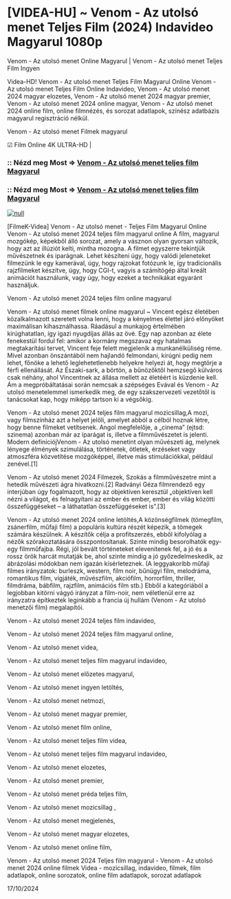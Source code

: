 # [VIDEA-HU] ~ Venom - Az utolsó menet Teljes Film (2024) Indavideo Magyarul 1080p




Venom - Az utolsó menet Online Magyarul | Venom - Az utolsó menet Teljes Film Ingyen

Videa-HD! Venom - Az utolsó menet Teljes Film Magyarul Online Venom - Az utolsó menet Teljes Film Online Indavideo, Venom - Az utolsó menet 2024 magyar elozetes, Venom - Az utolsó menet 2024 magyar premier, Venom - Az utolsó menet 2024 online magyar, Venom - Az utolsó menet 2024 online film, online filmnézés, és sorozat adatlapok, színész adatbázis magyarul regisztráció nélkül.

Venom - Az utolsó menet Filmek magyarul

☑ Film Online 4K ULTRA-HD |

### :: Nézd meg Most => [Venom - Az utolsó menet teljes film Magyarul](https://t.co/L0OLSzNV0N)

### :: Nézd meg Most => [Venom - Az utolsó menet teljes film Magyarul](https://t.co/L0OLSzNV0N)

[![null](https://static.wixstatic.com/media/855a25_043b5abeb4ae4d35ac003198e7fe56ed~mv2.gif)](https://t.co/L0OLSzNV0N)

[FilmeK-Videa] Venom - Az utolsó menet - Teljes Film Magyarul Online Venom - Az utolsó menet 2024 teljes film magyarul online A film, magyarul mozgókép, képekből álló sorozat, amely a vásznon olyan gyorsan változik, hogy azt az illúziót kelti, mintha mozogna. A filmet egyszerre tekintjük művészetnek és iparágnak. Lehet készíteni úgy, hogy valódi jeleneteket filmezünk le egy kamerával, úgy, hogy rajzokat fotózunk le, így tradicionális rajzfilmeket készítve, úgy, hogy CGI-t, vagyis a számítógép által kreált animációt használunk, vagy úgy, hogy ezeket a technikákat egyaránt használjuk.

Venom - Az utolsó menet 2024 teljes film online magyarul

Venom - Az utolsó menet filmek online magyarul ~ Vincent egész életében közalkalmazott szeretett volna lenni, hogy a kényelmes élettel járó előnyöket maximálisan kihasználhassa. Ráadásul a munkajog értelmében kirúghatatlan, így igazi nyugdíjas állás az övé. Egy nap azonban az élete fenekestül fordul fel: amikor a kormány megszavaz egy hatalmas megtakarítási tervet, Vincent feje felett megjelenik a munkanélküliség réme. Mivel azonban önszántából nem hajlandó felmondani, kirúgni pedig nem lehet, főnöke a lehető leglehetetlenebb helyekre helyezi át, hogy megtörje a férfi ellenállását. Az Északi-sark, a börtön, a bűnözőktől hemzsegő külváros csak néhány, ahol Vincentnek az állása mellett az életéért is küzdenie kell. Ám a megpróbáltatásai során nemcsak a szépséges Evával és Venom - Az utolsó menetelemmel ismerkedik meg, de egy szakszervezeti vezetőtől is tanácsokat kap, hogy miképp tartson ki a végsőkig.

Venom - Az utolsó menet 2024 teljes film magyarul mozicsillag,A mozi, vagy filmszínház azt a helyet jelöli, amelyet abból a célból hoznak létre, hogy benne filmeket vetítsenek. Angol megfelelője, a „cinema” (ejtsd: szinema) azonban már az iparágat is, illetve a filmművészetet is jelenti. Modern definíciójVenom - Az utolsó menetint olyan művészeti ág, melynek lényege élmények szimulálása, történetek, ötletek, érzéseket vagy atmoszféra közvetítése mozgóképpel, illetve más stimulációkkal, például zenével.[1]

Venom - Az utolsó menet 2024 Filmezek, Szokás a filmművészetre mint a hetedik művészeti ágra hivatkozni.[2] Radványi Géza filmrendező egy interjúban úgy fogalmazott, hogy az objektíven keresztül „objektíven kell nézni a világot, és felnagyítani az ember és ember, ember és világ közötti összefüggéseket – a láthatatlan összefüggéseket is”.[3]

Venom - Az utolsó menet 2024 online letöltés,A közönségfilmek (tömegfilm, zsánerfilm, műfaji film) a populáris kultúra részét képezik, a tömegek számára készülnek. A készítők célja a profitszerzés, ebből kifolyólag a nézők szórakoztatására összpontosítanak. Szinte mindig besorolhatók egy-egy filmműfajba. Régi, jól bevált történeteket elevenítenek fel, a jó és a rossz örök harcát mutatják be, ahol szinte mindig a jó győzedelmeskedik, az ábrázolási módokban nem igazán kísérleteznek. (A leggyakoribb műfaji filmes irányzatok: burleszk, western, film noir, bűnügyi film, melodráma, romantikus film, vígjáték, művészfilm, akciófilm, horrorfilm, thriller, filmdráma, bábfilm, rajzfilm, animációs film stb.) Ebből a kategóriából a legjobban kitörni vágyó irányzat a film-noir, nem véletlenül erre az irányzatra építkeztek leginkább a francia új hullám (Venom - Az utolsó menetzői film) megalapítói.

Venom - Az utolsó menet 2024 teljes film indavideo,

Venom - Az utolsó menet 2024 teljes film magyarul online,

Venom - Az utolsó menet videa,

Venom - Az utolsó menet teljes film magyarul indavideo,

Venom - Az utolsó menet előzetes magyarul,

Venom - Az utolsó menet ingyen letöltés,

Venom - Az utolsó menet netmozi,

Venom - Az utolsó menet magyar premier,

Venom - Az utolsó menet film online,

Venom - Az utolsó menet teljes film videa,

Venom - Az utolsó menet teljes film magyarul indavideo,

Venom - Az utolsó menet elozetes,

Venom - Az utolsó menet premier,

Venom - Az utolsó menet préda teljes film,

Venom - Az utolsó menet mozicsillag ,

Venom - Az utolsó menet megjelenés,

Venom - Az utolsó menet magyar elozetes,

Venom - Az utolsó menet online film,

Venom - Az utolsó menet 2024 Teljes film magyarul - Venom - Az utolsó menet 2024 online filmek Videa - mozicsillag, indavideo, filmek, film adatlapok, online sorozatok, online film adatlapok, sorozat adatlapok

17/10/2024

